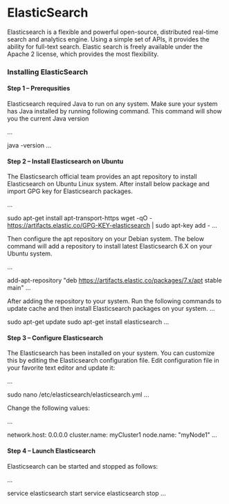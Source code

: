 # ElasticSearch

Elasticsearch is a flexible and powerful open-source, distributed real-time search and analytics engine. Using a simple set of APIs, it provides the ability for full-text search. Elastic search is freely available under the Apache 2 license, which provides the most flexibility.


### Installing ElasticSearch

#### Step 1 – Prerequsities

Elasticsearch required Java to run on any system. Make sure your system has Java installed by running following command. This command will show you the current Java version

...

java -version
...

#### Step 2 – Install Elasticsearch on Ubuntu

The Elasticsearch official team provides an apt repository to install Elasticsearch on Ubuntu Linux system. After install below package and import GPG key for Elasticsearch packages.

...

sudo apt-get install apt-transport-https
wget -qO - https://artifacts.elastic.co/GPG-KEY-elasticsearch | sudo apt-key add -
...

Then configure the apt repository on your Debian system. The below command will add a repository to install latest Elasticsearch 6.X on your Ubuntu system.

...

add-apt-repository "deb https://artifacts.elastic.co/packages/7.x/apt stable main"
...

After adding the repository to your system. Run the following commands to update cache and then install Elasticsearch packages on your system.
...

sudo apt-get update
sudo apt-get install elasticsearch
...

#### Step 3 – Configure Elasticsearch

The Elasticsearch has been installed on your system. You can customize this by editing the Elasticsearch configuration file. Edit configuration file in your favorite text editor and update it:

...

sudo nano /etc/elasticsearch/elasticsearch.yml
...

Change the following values:

...

 network.host: 0.0.0.0
 cluster.name: myCluster1
 node.name: "myNode1"
...

#### Step 4 – Launch Elasticsearch

Elasticsearch can be started and stopped as follows:

...

service elasticsearch start
service elasticsearch stop
...



